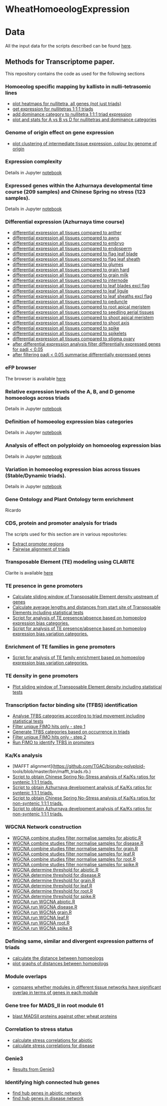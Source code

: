 # WheatHomoeologExpression

# Data 

All the input data for the scripts described can be found [here](https://opendata.earlham.ac.uk/wheat/under_license/toronto/).


## Methods for Transcriptome paper. 

This repository contains the code as used for the following sections

 <span style="display: none;">
### Mapping and reference

</span>

### Homoeolog specific mapping by kallisto in nulli-tetrasomic lines

* [plot heatmaps for nullitetra, all genes (not just triads)](scripts/nullitetra/1_plot_nullitetra_heatmap.R)
* [get expression for nullitetras 1:1:1 triads](scripts/nullitetra/2_get_expression_nullitetra_1_1_1_triads.R)
* [add dominance category to nullitetra 1:1:1 triad expression](scripts/nullitetra/3_add_dominance_category_to_1_1_1_triads.R)
* [plot and stats for A vs B vs D for nullitetras and dominance categories](scripts/nullitetra/4_boxplot_1_1_1_triads_A_vs_D_vs_D_and_dominance_final_1tpm_threshold.R)

 <span style="display: none;">
### Theoretical read mapping accuracy between homoeologs using SNP distributions

</span>

### Genome of origin effect on gene expression

* [plot clustering of intermediate tissue expression, colour by genome of origin](scripts/genome_of_origin_effect/hclust_ABD_UPLOAD.r)

### Expression complexity
Details in Jupyter [notebook](05.%20Cumulative%20expression.ipynb)  

### Expressed genes within the Azhurnaya developmental time course (209 samples) and Chinese Spring no stress (123 samples).
    
Details in Jupyter [notebook](01.%20Prepare%20TPM%20table.ipynb)  


### Differential expression (Azhurnaya time course)

* [differential expression all tissues compared to anther](scripts/Tissue_differential_expression/1_DE_intermediate_tissues_script_for_cluster_one_tissue_at_a_time_anther.R)
* [differential expression all tissues compared to awns](scripts/Tissue_differential_expression/1_DE_intermediate_tissues_script_for_cluster_one_tissue_at_a_time_awns.R)
* [differential expression all tissues compared to embryo](scripts/Tissue_differential_expression/1_DE_intermediate_tissues_script_for_cluster_one_tissue_at_a_time_embryo.R)
* [differential expression all tissues compared to endosperm](scripts/Tissue_differential_expression/1_DE_intermediate_tissues_script_for_cluster_one_tissue_at_a_time_endosperm.R)
* [differential expression all tissues compared to flag leaf blade](scripts/Tissue_differential_expression/1_DE_intermediate_tissues_script_for_cluster_one_tissue_at_a_time_flag_leaf_blade.R)
* [differential expression all tissues compared to flag leaf sheath](scripts/Tissue_differential_expression/1_DE_intermediate_tissues_script_for_cluster_one_tissue_at_a_time_flag_leaf_sheath.R)
* [differential expression all tissues compared to glumes](scripts/Tissue_differential_expression/1_DE_intermediate_tissues_script_for_cluster_one_tissue_at_a_time_glumes.R)
* [differential expression all tissues compared to grain hard](scripts/Tissue_differential_expression/1_DE_intermediate_tissues_script_for_cluster_one_tissue_at_a_time_grain_hard.R)
* [differential expression all tissues compared to grain milk](scripts/Tissue_differential_expression/1_DE_intermediate_tissues_script_for_cluster_one_tissue_at_a_time_grain_milk.R)
* [differential expression all tissues compared to internode](scripts/Tissue_differential_expression/1_DE_intermediate_tissues_script_for_cluster_one_tissue_at_a_time_internode.R)
* [differential expression all tissues compared to leaf blades excl flag](scripts/Tissue_differential_expression/1_DE_intermediate_tissues_script_for_cluster_one_tissue_at_a_time_leaf_blades_excl_flag.R)
* [differential expression all tissues compared to leaf ligule](scripts/Tissue_differential_expression/1_DE_intermediate_tissues_script_for_cluster_one_tissue_at_a_time_leaf_ligule.R)
* [differential expression all tissues compared to leaf sheaths excl flag](scripts/Tissue_differential_expression/1_DE_intermediate_tissues_script_for_cluster_one_tissue_at_a_time_leaf_sheaths_excl_flag.R)
* [differential expression all tissues compared to peduncle](scripts/Tissue_differential_expression/1_DE_intermediate_tissues_script_for_cluster_one_tissue_at_a_time_peduncle.R)
* [differential expression all tissues compared to root apical meristem](scripts/Tissue_differential_expression/1_DE_intermediate_tissues_script_for_cluster_one_tissue_at_a_time_root_apical_meristem.R)
* [differential expression all tissues compared to seedling aerial tissues](scripts/Tissue_differential_expression/1_DE_intermediate_tissues_script_for_cluster_one_tissue_at_a_time_seedling_aerial_tissues.R)
* [differential expression all tissues compared to shoot apical meristem](scripts/Tissue_differential_expression/1_DE_intermediate_tissues_script_for_cluster_one_tissue_at_a_time_shoot_apical_meristem.R)
* [differential expression all tissues compared to shoot axis](scripts/Tissue_differential_expression/1_DE_intermediate_tissues_script_for_cluster_one_tissue_at_a_time_shoot_axis.R)
* [differential expression all tissues compared to spike](scripts/Tissue_differential_expression/1_DE_intermediate_tissues_script_for_cluster_one_tissue_at_a_time_spike.R)
* [differential expression all tissues compared to spikelets](scripts/Tissue_differential_expression/1_DE_intermediate_tissues_script_for_cluster_one_tissue_at_a_time_spikelets.R)
* [differential expression all tissues compared to stigma ovary](scripts/Tissue_differential_expression/1_DE_intermediate_tissues_script_for_cluster_one_tissue_at_a_time_stigma_ovary.R)
* [after differential expression analysis filter differentially expressed genes for padj < 0.05](scripts/Tissue_differential_expression/2_filter_DE_padj0.05.R)
* [after filtering padj < 0.05 summarise differentially expressed genes ](scripts/Tissue_differential_expression/3_summarise_DE_intermediate_tissues.R)


### eFP browser 

The browser is available [here](http://bar.utoronto.ca/efp_wheat/cgi-bin/efpWeb.cgi)

### Relative expression levels of the A, B, and D genome homoeologs across triads

Details in Jupyter [notebook](02.%20Calculate%20triad%20category.ipynb)  

### Definition of homoeolog expression bias categories

Details in Jupyter [notebook](02.%20Calculate%20triad%20category.ipynb#Definition-of-homoeolog-expression-bias-categories)  

### Analysis of effect on polyploidy on homoeolog expression bias
Details in Jupyter [notebook](02.%20Classify%20genes%20by%20movement) 

### Variation in homoeolog expression bias across tissues (Stable/Dynamic triads).
Details in Jupyter [notebook](04.%20Synthetic%20wheat%20calculate%20TPMs.ipynb)

### Gene Ontology and Plant Ontology term enrichment
Ricardo

### CDS, protein and promoter analysis for triads
The scripts used for this section are in various repositories: 

  * [Extract promoter regions](https://github.com/lucventurini/mikado/blob/f47aa63/util/extract_promoter_regions.py)
  * [Pairwise alignment of triads](https://github.com/TGAC/bioruby-polyploid-tools/blob/master/bin/blast_triads.rb)

### Transposable Element (TE) modeling using CLARITE

Clarite is available [here](https://github.com/jdaron/CLARI-TE)

### TE presence in gene promoters

* [Calculate sliding window of Transposable Element density upstream of genes](scripts/TEs/calculate_sliding_windows_TEs.r)
* [Calculate average lengths and distances from start site of Transposable Elements including statistical tests](scripts/TEs/get_average_length_of_TEs_and_distance_to_ATG.r)
* [Script for analysis of TE presence/absence based on homoeolog expression bias categories.](scripts/TEs/retro_presenceabsence_subsetting_analysis_dominancecategories_with1500_UPLOAD.R)
* [Script for analysis of TE presence/absence based on homoeolog expression bias variation categories.](scripts/TEs/retro_presenceabsence_subsetting_analysis_movementcategories_with1500_UPLOAD.R)


### Enrichment of TE families in gene promoters

* [Script for analysis of TE family enrichment based on homoeolog expression bias variation categories.](scripts/TEs/TE_Family_Comparison_10-80-10_Movement_UPLOAD.R)

### TE density in gene promoters

* [Plot sliding window of Transposable Element density including statistical tests](scripts/TEs/plot_final_TE_density_graphs.r)

### Transcription factor binding site (TFBS) identification

* [Analyse TFBS categories according to triad movement including statistical tests](scripts/TFBS/analyse_TF_motif_categories_1500bp.r)
* [Filter unique FIMO hits only - step 1](scripts/TFBS/create_FIMO_unique_hits_tables_1500_slurm.sh)
* [Generate TFBS categories based on occurrence in triads](scripts/TFBS/generate_TF_motif_groupings_1500bp.r)
* [Filter unique FIMO hits only - step 2](scripts/TFBS/generate_unique_TF_motifs_hits_1500bp.r)
* [Run FIMO to identify TFBS in promoters](scripts/TFBS/IWGSCv1.0_UTR.HC_1500bp_upstream_FIMO.sh)


### Ka/Ks analysis

 * [MAFFT alignment](https://github.com/TGAC/bioruby-polyploid- tools/blob/master/bin/mafft_triads.rb.)
 * [Script to obtain Chinese Spring No-Stress analysis of Ka/Ks ratios for syntenic 1:1:1 triads.](scripts/KaKs/kaks_chinesespring_UPLOAD.R)
 * [Script to obtain Azhurnaya development analysis of Ka/Ks ratios for syntenic 1:1:1 triads.](scripts/KaKs/kaks_developmentset_UPLOAD.R)
 * [Script to obtain Chinese Spring No-Stress analysis of Ka/Ks ratios for non-syntenic 1:1:1 triads.](scripts/KaKs/kaks_nonsyntenictriads_chinesespring_UPLOAD.R)
 * [Script to obtain Azhurnaya development analysis of Ka/Ks ratios for non-syntenic 1:1:1 triads.](scripts/KaKs/kaks_nonsyntenictriads_development_UPLOAD.R)


### WGCNA Network construction 

* [WGCNA combine studies filter normalise  samples for abiotic.R](scripts/WGCNA_network_construction/1_WGCNA_combine_studies_filter_normalise_cluster_abiotic.R)
* [WGCNA combine studies filter normalise  samples for disease.R](scripts/WGCNA_network_construction/1_WGCNA_combine_studies_filter_normalise_cluster_disease.R)
* [WGCNA combine studies filter normalise  samples for grain.R](scripts/WGCNA_network_construction/1_WGCNA_combine_studies_filter_normalise_cluster_grain.R)
* [WGCNA combine studies filter normalise  samples for leaf.R](scripts/WGCNA_network_construction/1_WGCNA_combine_studies_filter_normalise_cluster_leaf.R)
* [WGCNA combine studies filter normalise  samples for root.R](scripts/WGCNA_network_construction/1_WGCNA_combine_studies_filter_normalise_cluster_root.R)
* [WGCNA combine studies filter normalise  samples for spike.R](scripts/WGCNA_network_construction/1_WGCNA_combine_studies_filter_normalise_cluster_spike.R)
* [WGCNA determine threshold for abiotic.R](scripts/WGCNA_network_construction/2_WGCNA_cluster_thresholding_abiotic.R)
* [WGCNA determine threshold for disease.R](scripts/WGCNA_network_construction/2_WGCNA_cluster_thresholding_disease.R)
* [WGCNA determine threshold for grain.R](scripts/WGCNA_network_construction/2_WGCNA_cluster_thresholding_grain.R)
* [WGCNA determine threshold for leaf.R](scripts/WGCNA_network_construction/2_WGCNA_cluster_thresholding_leaf.R)
* [WGCNA determine threshold for root.R](scripts/WGCNA_network_construction/2_WGCNA_cluster_thresholding_root.R)
* [WGCNA determine threshold for spike.R](scripts/WGCNA_network_construction/2_WGCNA_cluster_thresholding_spike.R)
* [WGCNA run WGCNA abiotic.R](scripts/WGCNA_network_construction/3_WGCNA_cluster_co-expression_abiotic.R)
* [WGCNA run WGCNA disease.R](scripts/WGCNA_network_construction/3_WGCNA_cluster_co-expression_disease.R)
* [WGCNA run WGCNA grain.R](scripts/WGCNA_network_construction/3_WGCNA_cluster_co-expression_grain.R)
* [WGCNA run WGCNA leaf.R](scripts/WGCNA_network_construction/3_WGCNA_cluster_co-expression_leaf.R)
* [WGCNA run WGCNA root.R](scripts/WGCNA_network_construction/3_WGCNA_cluster_co-expression_root.R)
* [WGCNA run WGCNA spike.R](scripts/WGCNA_network_construction/3_WGCNA_cluster_co-expression_spike.R)


### Defining same, similar and divergent expression patterns of triads

* [calculate the distance between homoeologs](scripts/same_similar_divergent_homoeolog_expression/1_calculate_distance_between_homoeologs_all_tissues.R)
* [plot graphs of distances between homoeologs](scripts/same_similar_divergent_homoeolog_expression/2_plot_graphs_distance_all_tissues_triads_for_manuscript.R)

### Module overlaps

* [compares whether modules in different tissue networks have significant overlap in terms of genes in each module](scripts/compare_tissue_modules/compare_modules.R)


### Gene tree for MADS_II in root module 61
* [blast MADSII proteins against other wheat proteins](scripts/MADSII_root/blast_MADSII_root_module61.sh)


### Correlation to stress status

* [calculate stress correlations for abiotic](scripts/stress_correlations/module_trait_relationships_padj_abiotic.R)
* [calculate stress correlations for disease](scripts/stress_correlations/module_trait_relationships_padj_disease_merge_same_stress.R)


### Genie3

* [Results from Genie3](https://doi.ipk-gatersleben.de/DOI/53148abd-26a1-4ede-802b-c2635af6a725/0dd8224a-34fc-4e3b-8ab8-883d07e52bd2/2/1847940088)

### Identifying high connected hub genes

* [find hub genes in abiotic network](scripts/hub_genes/find_hub_genes_abiotic.R)
* [find hub genes in disease network](scripts/hub_genes/find_hub_genes_disease.R)




